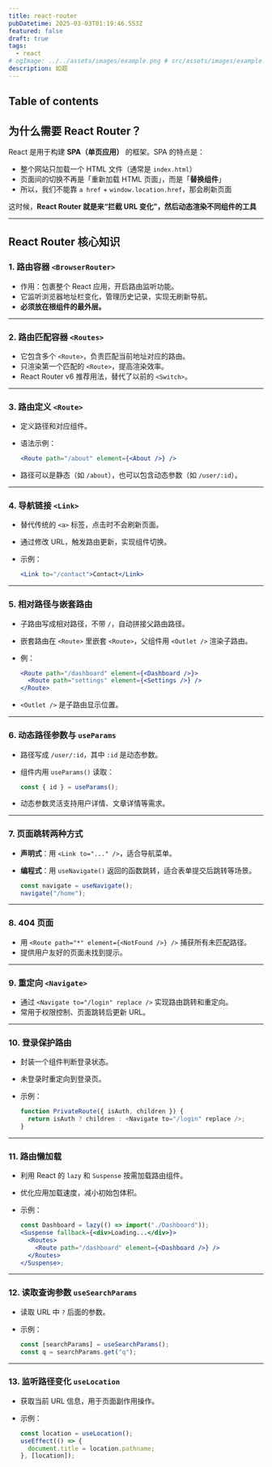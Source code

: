 ```yaml
---
title: react-router
pubDatetime: 2025-03-03T01:19:46.553Z
featured: false
draft: true
tags:
  - react
# ogImage: ../../assets/images/example.png # src/assets/images/example.png
description: 如题
---
```


## Table of contents

## 为什么需要 React Router？

React 是用于构建 **SPA（单页应用）** 的框架。SPA 的特点是：

- 整个网站只加载一个 HTML 文件（通常是 `index.html`）
- 页面间的切换不再是「重新加载 HTML 页面」，而是「**替换组件**」
- 所以，我们不能靠 `a href` + `window.location.href`，那会刷新页面

这时候，**React Router 就是来“拦截 URL 变化”，然后动态渲染不同组件的工具**

---

## React Router 核心知识

### 1. 路由容器 `<BrowserRouter>`

- 作用：包裹整个 React 应用，开启路由监听功能。
- 它监听浏览器地址栏变化，管理历史记录，实现无刷新导航。
- **必须放在根组件的最外层。**

---

### 2. 路由匹配容器 `<Routes>`

- 它包含多个 `<Route>`，负责匹配当前地址对应的路由。
- 只渲染第一个匹配的 `<Route>`，提高渲染效率。
- React Router v6 推荐用法，替代了以前的 `<Switch>`。

---

### 3. 路由定义 `<Route>`

- 定义路径和对应组件。
- 语法示例：

  ```jsx
  <Route path="/about" element={<About />} />
  ```

- 路径可以是静态（如 `/about`），也可以包含动态参数（如 `/user/:id`）。

---

### 4. 导航链接 `<Link>`

- 替代传统的 `<a>` 标签，点击时不会刷新页面。
- 通过修改 URL，触发路由更新，实现组件切换。
- 示例：

  ```jsx
  <Link to="/contact">Contact</Link>
  ```

---

### 5. 相对路径与嵌套路由

- 子路由写成相对路径，不带 `/`，自动拼接父路由路径。
- 嵌套路由在 `<Route>` 里嵌套 `<Route>`，父组件用 `<Outlet />` 渲染子路由。
- 例：

  ```jsx
  <Route path="/dashboard" element={<Dashboard />}>
    <Route path="settings" element={<Settings />} />
  </Route>
  ```

- `<Outlet />` 是子路由显示位置。

---

### 6. 动态路径参数与 `useParams`

- 路径写成 `/user/:id`，其中 `:id` 是动态参数。
- 组件内用 `useParams()` 读取：

  ```jsx
  const { id } = useParams();
  ```

- 动态参数灵活支持用户详情、文章详情等需求。

---

### 7. 页面跳转两种方式

- **声明式**：用 `<Link to="..." />`，适合导航菜单。
- **编程式**：用 `useNavigate()` 返回的函数跳转，适合表单提交后跳转等场景。

  ```jsx
  const navigate = useNavigate();
  navigate("/home");
  ```

---

### 8. 404 页面

- 用 `<Route path="*" element={<NotFound />} />` 捕获所有未匹配路径。
- 提供用户友好的页面未找到提示。

---

### 9. 重定向 `<Navigate>`

- 通过 `<Navigate to="/login" replace />` 实现路由跳转和重定向。
- 常用于权限控制、页面跳转后更新 URL。

---

### 10. 登录保护路由

- 封装一个组件判断登录状态。
- 未登录时重定向到登录页。
- 示例：

  ```jsx
  function PrivateRoute({ isAuth, children }) {
    return isAuth ? children : <Navigate to="/login" replace />;
  }
  ```

---

### 11. 路由懒加载

- 利用 React 的 `lazy` 和 `Suspense` 按需加载路由组件。
- 优化应用加载速度，减小初始包体积。
- 示例：

  ```jsx
  const Dashboard = lazy(() => import("./Dashboard"));
  <Suspense fallback={<div>Loading...</div>}>
    <Routes>
      <Route path="/dashboard" element={<Dashboard />} />
    </Routes>
  </Suspense>;
  ```

---

### 12. 读取查询参数 `useSearchParams`

- 读取 URL 中 `?` 后面的参数。
- 示例：

  ```jsx
  const [searchParams] = useSearchParams();
  const q = searchParams.get("q");
  ```

---

### 13. 监听路径变化 `useLocation`

- 获取当前 URL 信息，用于页面副作用操作。
- 示例：

  ```jsx
  const location = useLocation();
  useEffect(() => {
    document.title = location.pathname;
  }, [location]);
  ```
